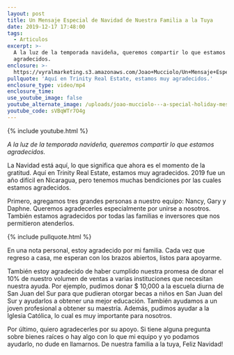 ```yaml
---
layout: post
title: Un Mensaje Especial de Navidad de Nuestra Familia a la Tuya
date: 2019-12-17 17:48:00
tags:
  - Articulos
excerpt: >-
  A la luz de la temporada navideña, queremos compartir lo que estamos
  agradecidos.
enclosure: >-
  https://vyralmarketing.s3.amazonaws.com/Joao+Mucciolo/Un+Mensaje+Especial+de+Navidad+de+Nuestra+Familia+a+la+Tuya.mp4
pullquote: 'Aquí en Trinity Real Estate, estamos muy agradecidos.'
enclosure_type: video/mp4
enclosure_time:
use_youtube_image: false
youtube_alternate_image: /uploads/joao-mucciolo---a-special-holiday-message-youtube.jpg
youtube_code: sVBqWTr7O4g
---
```


{% include youtube.html %}

*A la luz de la temporada navide&ntilde;a, queremos compartir lo que estamos agradecidos.*

La Navidad est&aacute; aqu&iacute;, lo que significa que ahora es el momento de la gratitud. Aqu&iacute; en Trinity Real Estate, estamos muy agradecidos. 2019 fue un a&ntilde;o dif&iacute;cil en Nicaragua, pero tenemos muchas bendiciones por las cuales estamos agradecidos.

Primero, agregamos tres grandes personas a nuestro equipo: Nancy, Gary y Daphne. Queremos agradecerles especialmente por unirse a nosotros. Tambi&eacute;n estamos agradecidos por todas las familias e inversores que nos permitieron atenderlos.

{% include pullquote.html %}

En una nota personal, estoy agradecido por mi familia. Cada vez que regreso a casa, me esperan con los brazos abiertos, listos para apoyarme.

Tambi&eacute;n estoy agradecido de haber cumplido nuestra promesa de donar el 10% de nuestro volumen de ventas a varias instituciones que necesitan nuestra ayuda. Por ejemplo, pudimos donar $ 10,000 a la escuela diurna de San Juan del Sur para que pudieran otorgar becas a ni&ntilde;os en San Juan del Sur y ayudarlos a obtener una mejor educaci&oacute;n. Tambi&eacute;n ayudamos a un joven profesional a obtener su maestr&iacute;a. Adem&aacute;s, pudimos ayudar a la Iglesia Cat&oacute;lica, lo cual es muy importante para nosotros.

Por &uacute;ltimo, quiero agradecerles por su apoyo. Si tiene alguna pregunta sobre bienes ra&iacute;ces o hay algo con lo que mi equipo y yo podamos ayudarlo, no dude en llamarnos. De nuestra familia a la tuya, Feliz Navidad\!